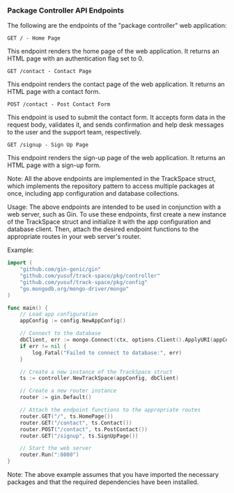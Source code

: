 ### Package Controller API Endpoints
The following are the endpoints of the "package controller" web application:

`GET / - Home Page`

This endpoint renders the home page of the web application. It returns an HTML page with an authentication flag set to 0.

`GET /contact - Contact Page`

This endpoint renders the contact page of the web application. It returns an HTML page with a contact form.

`POST /contact - Post Contact Form`

This endpoint is used to submit the contact form. It accepts form data in the request body, validates it, and sends confirmation and help desk messages to the user and the support team, respectively.

`GET /signup - Sign Up Page`

This endpoint renders the sign-up page of the web application. It returns an HTML page with a sign-up form.


Note: All the above endpoints are implemented in the TrackSpace struct, which implements the repository pattern to access multiple packages at once, including app configuration and database collections.

Usage:
The above endpoints are intended to be used in conjunction with a web server, such as Gin. To use these endpoints, first create a new instance of the TrackSpace struct and initialize it with the app configuration and database client. Then, attach the desired endpoint functions to the appropriate routes in your web server's router.

Example:
```go
import (
    "github.com/gin-gonic/gin"
    "github.com/yusuf/track-space/pkg/controller"
    "github.com/yusuf/track-space/pkg/config"
    "go.mongodb.org/mongo-driver/mongo"
)

func main() {
    // Load app configuration
    appConfig := config.NewAppConfig()

    // Connect to the database
    dbClient, err := mongo.Connect(ctx, options.Client().ApplyURI(appConfig.DBURI))
    if err != nil {
        log.Fatal("Failed to connect to database:", err)
    }

    // Create a new instance of the TrackSpace struct
    ts := controller.NewTrackSpace(appConfig, dbClient)

    // Create a new router instance
    router := gin.Default()

    // Attach the endpoint functions to the appropriate routes
    router.GET("/", ts.HomePage())
    router.GET("/contact", ts.Contact())
    router.POST("/contact", ts.PostContact())
    router.GET("/signup", ts.SignUpPage())

    // Start the web server
    router.Run(":8080")
}
```

Note: The above example assumes that you have imported the necessary packages and that the required dependencies have been installed.
